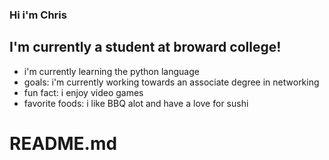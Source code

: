 ### Hi i'm Chris

## I'm currently a student at broward college!
- i'm currently learning the python language
- goals: i'm currently working towards an associate degree in networking
- fun fact: i enjoy video games
- favorite foods: i like BBQ alot and have a love for sushi
# README.md
